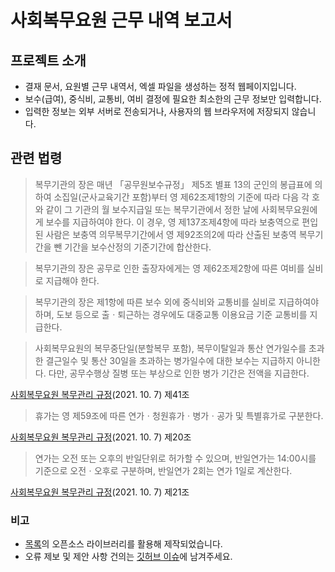 # 사회복무요원 근무 내역 보고서

## 프로젝트 소개

- 결재 문서, 요원별 근무 내역서, 엑셀 파일을 생성하는 정적 웹페이지입니다.
- 보수(급여), 중식비, 교통비, 여비 결정에 필요한 최소한의 근무 정보만 입력합니다.
- 입력한 정보는 외부 서버로 전송되거나, 사용자의 웹 브라우저에 저장되지 않습니다.

## 관련 법령

> 복무기관의 장은 매년 「공무원보수규정」 제5조 별표 13의 군인의 봉급표에 의하여 소집일(군사교육기간 포함)부터 영 제62조제1항의 기준에 따라 다음 각 호와 같이 그 기관의 월 보수지급일 또는 복무기관에서 정한 날에 사회복무요원에게 보수를 지급하여야 한다. 이 경우, 영 제137조제4항에 따라 보충역으로 편입된 사람은 보충역 의무복무기간에서 영 제92조의2에 따라 산출된 보충역 복무기간을 뺀 기간을 보수산정의 기준기간에 합산한다.

> 복무기관의 장은 공무로 인한 출장자에게는 영 제62조제2항에 따른 여비를 실비로 지급해야 한다.

> 복무기관의 장은 제1항에 따른 보수 외에 중식비와 교통비를 실비로 지급하여야 하며, 도보 등으로 출ㆍ퇴근하는 경우에도 대중교통 이용요금 기준 교통비를 지급한다.

> 사회복무요원의 복무중단일(분할복무 포함), 복무이탈일과 통산 연가일수를 초과한 결근일수 및 통산 30일을 초과하는 병가일수에 대한 보수는 지급하지 아니한다. 다만, 공무수행상 질병 또는 부상으로 인한 병가 기간은 전액을 지급한다.

[사회복무요원 복무관리 규정](https://www.law.go.kr/%ED%96%89%EC%A0%95%EA%B7%9C%EC%B9%99/%EC%82%AC%ED%9A%8C%EB%B3%B5%EB%AC%B4%EC%9A%94%EC%9B%90%EB%B3%B5%EB%AC%B4%EA%B4%80%EB%A6%AC%EA%B7%9C%EC%A0%95)(2021. 10. 7) 제41조

> 휴가는 영 제59조에 따른 연가ㆍ청원휴가ㆍ병가ㆍ공가 및 특별휴가로 구분한다.

[사회복무요원 복무관리 규정](https://www.law.go.kr/%ED%96%89%EC%A0%95%EA%B7%9C%EC%B9%99/%EC%82%AC%ED%9A%8C%EB%B3%B5%EB%AC%B4%EC%9A%94%EC%9B%90%EB%B3%B5%EB%AC%B4%EA%B4%80%EB%A6%AC%EA%B7%9C%EC%A0%95)(2021. 10. 7) 제20조

> 연가는 오전 또는 오후의 반일단위로 허가할 수 있으며, 반일연가는 14:00시를 기준으로 오전ㆍ오후로 구분하며, 반일연가 2회는 연가 1일로 계산한다.

[사회복무요원 복무관리 규정](https://www.law.go.kr/%ED%96%89%EC%A0%95%EA%B7%9C%EC%B9%99/%EC%82%AC%ED%9A%8C%EB%B3%B5%EB%AC%B4%EC%9A%94%EC%9B%90%EB%B3%B5%EB%AC%B4%EA%B4%80%EB%A6%AC%EA%B7%9C%EC%A0%95)(2021. 10. 7) 제21조

### 비고

- [목록](oss-notice.md)의 오픈소스 라이브러리를 활용해 제작되었습니다.
- 오류 제보 및 제안 사항 건의는 [깃허브 이슈](https://github.com/hyunbinseo/sbm-work-report/issues)에 남겨주세요.

